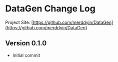 # DataGen Change Log

Project Site: [https://github.com/merddyin/DataGen](https://github.com/merddyin/DataGen)

## Version 0.1.0

- Initial commit
